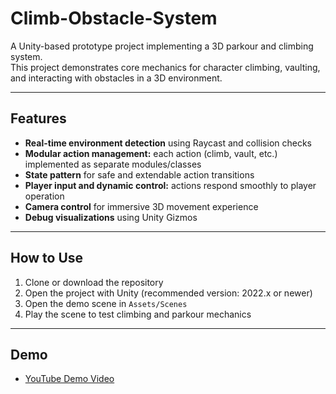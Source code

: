 # Climb-Obstacle-System

A Unity-based prototype project implementing a 3D parkour and climbing system.  
This project demonstrates core mechanics for character climbing, vaulting, and interacting with obstacles in a 3D environment.

---

## Features

- **Real-time environment detection** using Raycast and collision checks  
- **Modular action management:** each action (climb, vault, etc.) implemented as separate modules/classes  
- **State pattern** for safe and extendable action transitions  
- **Player input and dynamic control:** actions respond smoothly to player operation  
- **Camera control** for immersive 3D movement experience  
- **Debug visualizations** using Unity Gizmos

---

## How to Use

1. Clone or download the repository  
2. Open the project with Unity (recommended version: 2022.x or newer)  
3. Open the demo scene in `Assets/Scenes`  
4. Play the scene to test climbing and parkour mechanics

---

## Demo

- [YouTube Demo Video](https://www.youtube.com/watch?v=cAcY8HEf08Q)  
